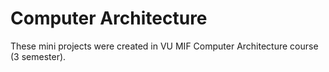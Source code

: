# Computer Architecture
 These mini projects were created in VU MIF Computer Architecture course (3 semester).
